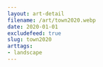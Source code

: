 ```yaml
---
layout: art-detail
filename: /art/town2020.webp
date: 2020-01-01
excludefeed: true
slug: town2020
arttags:
- landscape
---
```

